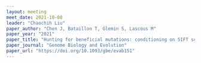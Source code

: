 ```yaml
---
layout: meeting
meet_date: 2021-10-08
leader: "Chaochih Liu"
paper_author: "Chen J, Bataillon T, Glemin S, Lascous M"
paper_year: "2021"
paper_title: "Hunting for beneficial mutations: conditioning on SIFT scores when estimating the distribution of fitness effect of new mutations"
paper_journal: "Genome Biology and Evolution"
paper_url: "https://doi.org/10.1093/gbe/evab151"
---
```

